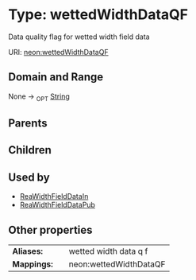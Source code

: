 
# Type: wettedWidthDataQF


Data quality flag for wetted width field data

URI: [neon:wettedWidthDataQF](https://data.neonscience.org/wettedWidthDataQF)


## Domain and Range

None ->  <sub>OPT</sub> [String](types/String.md)

## Parents


## Children


## Used by

 * [ReaWidthFieldDataIn](ReaWidthFieldDataIn.md)
 * [ReaWidthFieldDataPub](ReaWidthFieldDataPub.md)

## Other properties

|  |  |  |
| --- | --- | --- |
| **Aliases:** | | wetted width data q f |
| **Mappings:** | | neon:wettedWidthDataQF |

